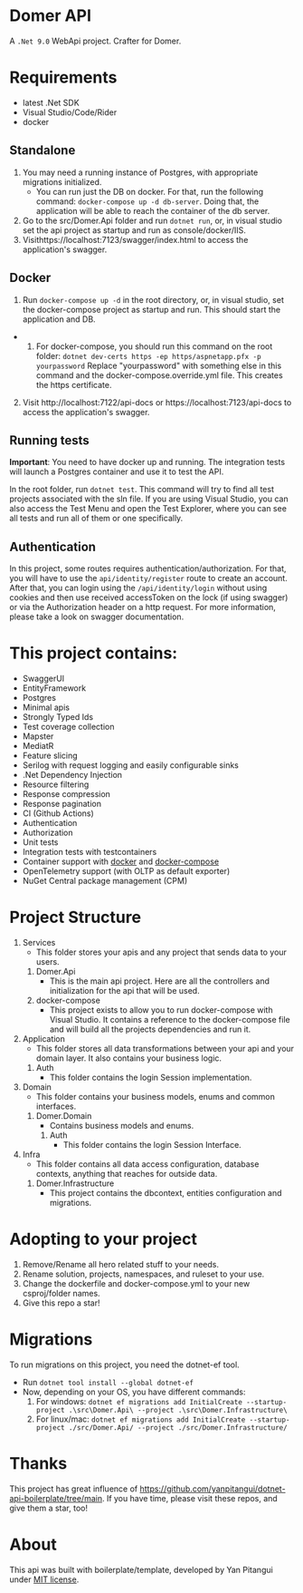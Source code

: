 # Domer API


A ``.Net 9.0`` WebApi project. Crafter for Domer. 



# Requirements
 - latest .Net SDK 
 - Visual Studio/Code/Rider
 - docker


## Standalone
1. You may need a running instance of Postgres, with appropriate migrations initialized.
	- You can run just the DB on docker. For that, run the following command: ``docker-compose up -d db-server``. Doing that, the application will be able to reach the container of the db server.
2. Go to the src/Domer.Api folder and run ``dotnet run``, or, in visual studio set the api project as startup and run as console/docker/IIS.
3. Visithttps://localhost:7123/swagger/index.html to access the application's swagger.

## Docker
1. Run ``docker-compose up -d`` in the root directory, or, in visual studio, set the docker-compose project as startup and run. This should start the application and DB.
 - 1. For docker-compose, you should run this command on the root folder: ``dotnet dev-certs https -ep https/aspnetapp.pfx -p yourpassword``
		Replace "yourpassword" with something else in this command and the docker-compose.override.yml file.
This creates the https certificate.
2. Visit http://localhost:7122/api-docs or https://localhost:7123/api-docs to access the application's swagger.

## Running tests
**Important**: You need to have docker up and running. The integration tests will launch a Postgres container and use it to test the API.

In the root folder, run ``dotnet test``. This command will try to find all test projects associated with the sln file.
If you are using Visual Studio, you can also access the Test Menu and open the Test Explorer, where you can see all tests and run all of them or one specifically. 

## Authentication
In this project, some routes requires authentication/authorization. For that, you will have to use the ``api/identity/register`` route to create an account.
After that, you can login using the ``/api/identity/login`` without using cookies and then use received accessToken on the lock (if using swagger) or via the Authorization header on a http request.
For more information, please take a look on swagger documentation.

# This project contains:
- SwaggerUI
- EntityFramework
- Postgres
- Minimal apis
- Strongly Typed Ids
- Test coverage collection
- Mapster
- MediatR
- Feature slicing
- Serilog with request logging and easily configurable sinks
- .Net Dependency Injection
- Resource filtering
- Response compression
- Response pagination
- CI (Github Actions)
- Authentication
- Authorization
- Unit tests
- Integration tests with testcontainers
- Container support with [docker](src/Domer.Api/dockerfile) and [docker-compose](docker-compose.yml)
- OpenTelemetry support (with OLTP as default exporter)
- NuGet Central package management (CPM)

# Project Structure
1. Services
	- This folder stores your apis and any project that sends data to your users.
	1. Domer.Api
		- This is the main api project. Here are all the controllers and initialization for the api that will be used.
	2. docker-compose
		- This project exists to allow you to run docker-compose with Visual Studio. It contains a reference to the docker-compose file and will build all the projects dependencies and run it.
2. Application
	-  This folder stores all data transformations between your api and your domain layer. It also contains your business logic.
	1. Auth
		- This folder contains the login Session implementation.
3. Domain
	- This folder contains your business models, enums and common interfaces.
	1. Domer.Domain
		- Contains business models and enums.
		1. Auth
			- This folder contains the login Session Interface.
4. Infra
	- This folder contains all data access configuration, database contexts, anything that reaches for outside data.
	1. Domer.Infrastructure
		- This project contains the dbcontext, entities configuration and migrations.


# Adopting to your project
1. Remove/Rename all hero related stuff to your needs.
2. Rename solution, projects, namespaces, and ruleset to your use.
3. Change the dockerfile and docker-compose.yml to your new csproj/folder names.
3. Give this repo a star!

# Migrations
To run migrations on this project, you need the dotnet-ef tool.
- Run ``dotnet tool install --global dotnet-ef``
- Now, depending on your OS, you have different commands:
    1. For windows: ``dotnet ef migrations add InitialCreate --startup-project .\src\Domer.Api\ --project .\src\Domer.Infrastructure\``
    2. For linux/mac: ``dotnet ef migrations add InitialCreate --startup-project ./src/Domer.Api/ --project ./src/Domer.Infrastructure/``

# Thanks
This project has great influence of https://github.com/yanpitangui/dotnet-api-boilerplate/tree/main. If you have time, please visit these repos, and give them a star, too!

# About
This api was built with boilerplate/template, developed by Yan Pitangui under [MIT license](LICENSE).
